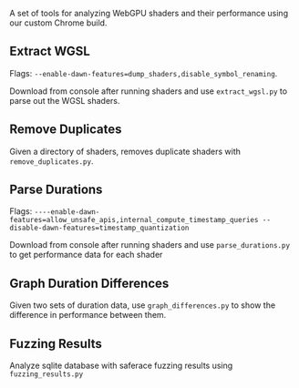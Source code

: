 A set of tools for analyzing WebGPU shaders and their performance using our custom Chrome build.

## Extract WGSL

Flags: `--enable-dawn-features=dump_shaders,disable_symbol_renaming`. 

Download from console after running shaders and use `extract_wgsl.py` to parse out the WGSL shaders.

## Remove Duplicates

Given a directory of shaders, removes duplicate shaders with `remove_duplicates.py`.

## Parse Durations

Flags: `----enable-dawn-features=allow_unsafe_apis,internal_compute_timestamp_queries --disable-dawn-features=timestamp_quantization`

Download from console after running shaders and use `parse_durations.py` to get performance data for each shader

## Graph Duration Differences

Given two sets of duration data, use `graph_differences.py` to show the difference in performance between them.

## Fuzzing Results

Analyze sqlite database with saferace fuzzing results using `fuzzing_results.py`
